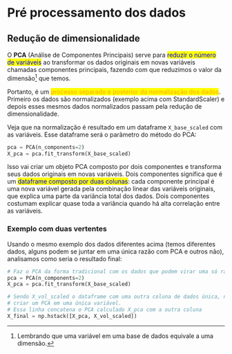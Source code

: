 # Pré processamento dos dados

## Redução de dimensionalidade

O **PCA** (Análise de Componentes Principais) serve para <mark style="color:blue;">reduzir o número de variáveis</mark> ao transformar os dados originais em novas variáveis chamadas componentes principais, fazendo com que reduzimos o valor da dimensão[^1] que temos.

Portanto, é um <mark style="color:orange;">processo separado e posterior da normalização dos dados</mark>. Primeiro os dados são normalizados (exemplo acima com StandardScaler) e depois esses mesmos dados normalizados passam pela redução de dimensionalidade.

Veja que na normalização é resultado em um dataframe `X_base_scaled` com as variáveis. Esse dataframe será o parâmetro do método do PCA:

```python
pca = PCA(n_components=2)
X_pca = pca.fit_transform(X_base_scaled)
```

Isso vai criar um objeto PCA composto por dois componentes e transforma seus dados originais em novas variáveis. Dois componentes significa que é um <mark style="color:blue;">dataframe composto por duas colunas</mark>: cada componente principal é uma nova variável gerada pela combinação linear das variáveis originais, que explica uma parte da variância total dos dados. Dois componentes costumam explicar quase toda a variância quando há alta correlação entre as variáveis.

### Exemplo com duas vertentes

Usando o mesmo exemplo dos dados diferentes acima (temos diferentes dados, alguns podem se juntar em uma única razão com PCA e outros não), analisamos como seria o resultado final:

```python
# Faz o PCA da forma tradicional com os dados que podem virar uma só razão
pca = PCA(n_components=2)
X_pca = pca.fit_transform(X_base_scaled)

# Sendo X_vol_scaled o dataframe com uma outra coluna de dados única, não há porque
# criar um PCA em uma única variável.
# Essa linha concatena o PCA calculado X_pca com a outra coluna
X_final = np.hstack([X_pca, X_vol_scaled])
```

[^1]: Lembrando que uma variável em uma base de dados equivale a uma dimensão.
